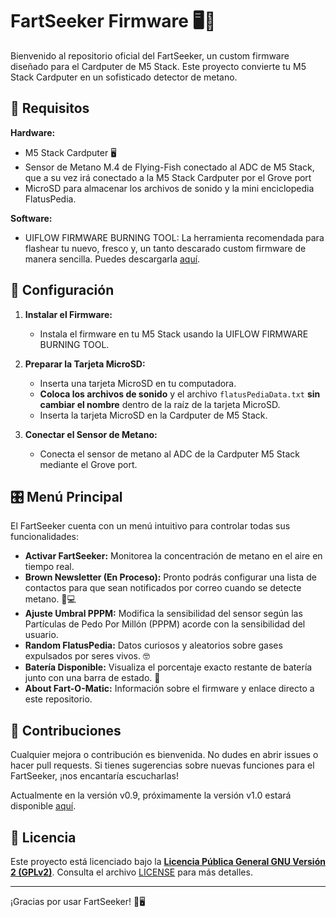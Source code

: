 # FartSeeker Firmware 🖥️💨

Bienvenido al repositorio oficial del FartSeeker, un custom firmware diseñado para el Cardputer de M5 Stack. Este proyecto convierte tu M5 Stack Cardputer en un sofisticado detector de metano.

## 🚧 Requisitos

**Hardware:**
- M5 Stack Cardputer 🖥️
- Sensor de Metano M.4 de Flying-Fish conectado al ADC de M5 Stack, que a su vez irá conectado a la M5 Stack Cardputer por el Grove port
- MicroSD para almacenar los archivos de sonido y la mini enciclopedia FlatusPedia.

**Software:**
- UIFLOW FIRMWARE BURNING TOOL: La herramienta recomendada para flashear tu nuevo, fresco y, un tanto descarado custom firmware de manera sencilla. Puedes descargarla [aquí](https://github.com/espressif/arduino-esp32/issues).

## 📂 Configuración

1. **Instalar el Firmware:**
   - Instala el firmware en tu M5 Stack usando la UIFLOW FIRMWARE BURNING TOOL.

2. **Preparar la Tarjeta MicroSD:**
   - Inserta una tarjeta MicroSD en tu computadora.
   - **Coloca los archivos de sonido** y el archivo `flatusPediaData.txt` **sin cambiar el nombre** dentro de la raíz de la tarjeta MicroSD.
   - Inserta la tarjeta MicroSD en la Cardputer de M5 Stack.

3. **Conectar el Sensor de Metano:**
   - Conecta el sensor de metano al ADC de la Cardputer M5 Stack mediante el Grove port.

## 🎛️ Menú Principal

El FartSeeker cuenta con un menú intuitivo para controlar todas sus funcionalidades:

- **Activar FartSeeker:** Monitorea la concentración de metano en el aire en tiempo real.
- **Brown Newsletter (En Proceso):** Pronto podrás configurar una lista de contactos para que sean notificados por correo cuando se detecte metano. 💨💻
- **Ajuste Umbral PPPM:** Modifica la sensibilidad del sensor según las Partículas de Pedo Por Millón (PPPM) acorde con la sensibilidad del usuario.
- **Random FlatusPedia:** Datos curiosos y aleatorios sobre gases expulsados por seres vivos. 🤓
- **Batería Disponible:** Visualiza el porcentaje exacto restante de batería junto con una barra de estado. 🔋
- **About Fart-O-Matic:** Información sobre el firmware y enlace directo a este repositorio.

## 🤝 Contribuciones

Cualquier mejora o contribución es bienvenida. No dudes en abrir issues o hacer pull requests. Si tienes sugerencias sobre nuevas funciones para el FartSeeker, ¡nos encantaría escucharlas!

Actualmente en la versión v0.9, próximamente la versión v1.0 estará disponible [aquí](https://github.com/theCubicleWizard/FartSeeker).

## 📄 Licencia

Este proyecto está licenciado bajo la **[Licencia Pública General GNU Versión 2 (GPLv2)](LICENSE)**. Consulta el archivo [LICENSE](LICENSE) para más detalles.

---

¡Gracias por usar FartSeeker! 💨🖥️
